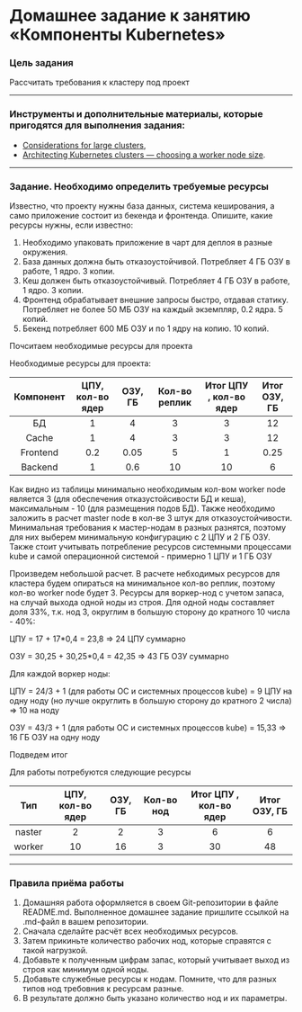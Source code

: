 # Домашнее задание к занятию «Компоненты Kubernetes»

### Цель задания

Рассчитать требования к кластеру под проект

------

### Инструменты и дополнительные материалы, которые пригодятся для выполнения задания:

- [Considerations for large clusters](https://kubernetes.io/docs/setup/best-practices/cluster-large/),
- [Architecting Kubernetes clusters — choosing a worker node size](https://learnk8s.io/kubernetes-node-size).

------

### Задание. Необходимо определить требуемые ресурсы
Известно, что проекту нужны база данных, система кеширования, а само приложение состоит из бекенда и фронтенда. Опишите, какие ресурсы нужны, если известно:

1. Необходимо упаковать приложение в чарт для деплоя в разные окружения. 
2. База данных должна быть отказоустойчивой. Потребляет 4 ГБ ОЗУ в работе, 1 ядро. 3 копии. 
3. Кеш должен быть отказоустойчивый. Потребляет 4 ГБ ОЗУ в работе, 1 ядро. 3 копии. 
4. Фронтенд обрабатывает внешние запросы быстро, отдавая статику. Потребляет не более 50 МБ ОЗУ на каждый экземпляр, 0.2 ядра. 5 копий. 
5. Бекенд потребляет 600 МБ ОЗУ и по 1 ядру на копию. 10 копий.

Почситаем необходимые ресурсы для проекта

Необходимые ресурсы для проекта:

Компонент | ЦПУ, кол-во ядер | ОЗУ, ГБ | Кол-во реплик | Итог ЦПУ , кол-во ядер | Итог ОЗУ, ГБ |
:---: | :---: | :---: | :---: | :---: | :---: |
БД | 1 | 4 | 3 | 3 | 12 |
Cache | 1 | 4 | 3 | 3 | 12 |
Frontend | 0.2 | 0.05 | 5 | 1 | 0.25 |
Backend | 1 | 0.6 | 10 | 10 | 6 |

Как видно  из таблицы минимально необходимым кол-вом  worker node является 3 (для обеспечения  отказустойсивости БД и кеша), максимальным - 10 (для размещения подов БД). Также необходимо  заложить  в  расчет  master node в кол-ве 3  штук для отказоустойчивости. Минимальная требования к мастер-нодам  в разных разнятся, поэтому для них  выберем минимальную  конфигурацию  с 2 ЦПУ и  2 ГБ ОЗУ. Также  стоит  учитывать потребление ресурсов  системными процессами kube   и самой операционной системой - примерно 1  ЦПУ и 1 ГБ  ОЗУ

Произведем небольшой расчет.
В расчете небходимых  ресурсов для  кластера будем опираться на  минимальное кол-во реплик, поэтому кол-во worker node  будет 3. Ресурсы для воркер-нод с учетом  запаса,  на случай выхода одной ноды из строя. Для одной ноды составляет доля 33%, т.к.  нод 3, округлим в большую  сторону до кратного 10  числа - 40%:

ЦПУ = 17 + 17*0,4 = 23,8 => 24 ЦПУ суммарно

ОЗУ = 30,25 + 30,25*0,4 = 42,35 => 43 ГБ ОЗУ суммарно

Для каждой воркер ноды:

ЦПУ = 24/3 + 1 (для работы ОС и системных  процессов kube) = 9 ЦПУ на одну ноду (но лучше  округлить  в большую  сторону до кратного 2 числа) => 10 на ноду

ОЗУ = 43/3 + 1 (для работы ОС и системных  процессов kube) = 15,33 => 16 ГБ ОЗУ на одну  ноду

Подведем итог

Для работы потребуются  следующие ресурсы

Тип  | ЦПУ, кол-во ядер | ОЗУ, ГБ | Кол-во нод | Итог ЦПУ , кол-во ядер | Итог ОЗУ, ГБ |
:---: | :---: | :---: | :---: | :---: | :---: |
naster | 2 | 2 | 3 | 6 | 6 |
worker | 10 | 16 | 3 | 30 | 48 |

----

### Правила приёма работы

1. Домашняя работа оформляется в своем Git-репозитории в файле README.md. Выполненное домашнее задание пришлите ссылкой на .md-файл в вашем репозитории.
2. Сначала сделайте расчёт всех необходимых ресурсов.
3. Затем прикиньте количество рабочих нод, которые справятся с такой нагрузкой.
4. Добавьте к полученным цифрам запас, который учитывает выход из строя как минимум одной ноды. 
5. Добавьте служебные ресурсы к нодам. Помните, что для разных типов нод требовния к ресурсам разные. 
6. В результате должно быть указано количество нод и их параметры.

